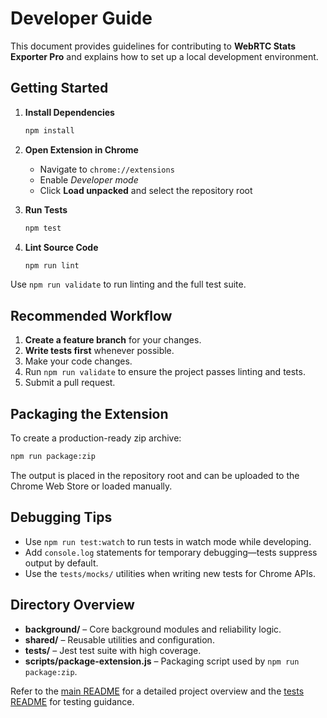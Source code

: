 # Developer Guide

This document provides guidelines for contributing to **WebRTC Stats Exporter Pro** and explains how to set up a local development environment.

## Getting Started

1. **Install Dependencies**
   ```bash
   npm install
   ```
2. **Open Extension in Chrome**
   - Navigate to `chrome://extensions`
   - Enable *Developer mode*
   - Click **Load unpacked** and select the repository root

3. **Run Tests**
   ```bash
   npm test
   ```

4. **Lint Source Code**
   ```bash
   npm run lint
   ```

Use `npm run validate` to run linting and the full test suite.

## Recommended Workflow

1. **Create a feature branch** for your changes.
2. **Write tests first** whenever possible.
3. Make your code changes.
4. Run `npm run validate` to ensure the project passes linting and tests.
5. Submit a pull request.

## Packaging the Extension

To create a production-ready zip archive:
```bash
npm run package:zip
```
The output is placed in the repository root and can be uploaded to the Chrome Web Store or loaded manually.

## Debugging Tips

- Use `npm run test:watch` to run tests in watch mode while developing.
- Add `console.log` statements for temporary debugging—tests suppress output by default.
- Use the `tests/mocks/` utilities when writing new tests for Chrome APIs.

## Directory Overview

- **background/** – Core background modules and reliability logic.
- **shared/** – Reusable utilities and configuration.
- **tests/** – Jest test suite with high coverage.
- **scripts/package-extension.js** – Packaging script used by `npm run package:zip`.

Refer to the [main README](../README.md) for a detailed project overview and the [tests README](../tests/README.md) for testing guidance.
